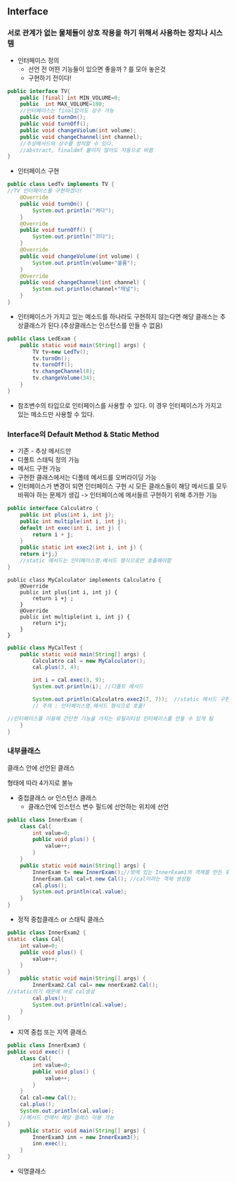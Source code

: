 ## Interface

### 서로 관계가 없는 물체들이 상호 작용을 하기 위해서 사용하는 장치나 시스템

- 인터페이스 정의
  - 선언 전 어떤 기능들이 있으면 좋을까 ? 를 모아 놓은것
  - 구현하기 전이다!

```java
public interface TV{
	public [final] int MIN_VOLUME=0;
	public  int MAX_VOLUME=100;
	//인터페이스는 final없이도 상수 가능
	public void turnOn();
	public void turnOff();
	public void changeViolum(int volume);
	public void changeChannel(int channel);
    //추상메서드와 상수를 정의할 수 있다.
    //abstract, finaldmf 붙이지 않아도 자동으로 바뀜
}
```

- 인터페이스 구현

```java
public class LedTv implements TV {
//TV 인터페이스를 구현하겠다!
	@Override
	public void turnOn() {
		System.out.println("켜다"); 
	}
	@Override
	public void turnOff() {
		System.out.println("끄다");
	}
	@Override
	public void changeVolume(int volume) {
		System.out.println(volume+"볼륨");
	}
	@Override
	public void changeChannel(int channel) {
		System.out.println(channel+"채널");
	}
}
```

- 인터페이스가 가지고 있는 메소드를 하나라도 구현하지 않는다면 해당 클래스는 추상클래스가 된다.(추상클래스는 인스턴스를 만들 수 없음)

```java
public class LedExam {
	public static void main(String[] args) {
		TV tv=new LedTv();
		tv.turnOn();
		tv.turnOff();
		tv.changeChannel(8);
		tv.changeVolume(34);
	}
}
```

- 참조변수의 타입으로 인터페이스를 사용할 수 있다. 이 경우 인터페이스가 가지고 있는 메소드만 사용할 수 있다.

### Interface의 Default  Method & Static Method

- 기존 - 추상 메서드만
- 디폴트 스태틱 정의 가능
- 메서드 구현 가능
- 구현한 클래스에서는 디폴테 메서드를 오버라이딩 가능
- 인터페이스가 변경이 되면 인터페이스 구현 시 모든 클래스들이 해당 메서드를 모두 바꿔야 하는 문제가 생김
  -> 인터페이스에 메서들르 구현하기 위해 추가한 기능

```java
public interface Calculatro {
	public int plus(int i, int j);
	public int multiple(int i, int j);
	default int exec(int i, int j) {
		return i + j;
	}
	public static int exec2(int i, int j) {
	return i*j;}
	//static 메서드는 인터페이스명.메서드 형식으로만 호출해야함
}
```

```
public class MyCalculator implements Calculatro {
	@Override
	public int plus(int i, int j) {
		return i +j ;
	}
	@Override
	public int multiple(int i, int j) {
		return i*j;
	}
}
```

```java
public class MyCalTest {
	public static void main(String[] args) {
		Calculatro cal = new MyCalculator();
		cal.plus(3, 4);

		int i = cal.exec(3, 9);
		System.out.println(i); //디폴트 메서드

		System.out.println(Calculatro.exec2(7, 7));	 //static 메서드 구현
        // 주의 : 인터페이스명.메서드 형식으로 호출!

//인터페이스를 이용해 간단한 기능을 가지는 유틸리티성 인터페이스를 만들 수 있게 됨
	}
}
```



### 내부클래스

클래스 안에 선언된 클래스

형태에 따라 4가지로 불뉴

- 중첩클래스 or 인스턴스 클래스 
  - 클래스안에 인스턴스 변수 필드에 선언하는 위치에 선언

```java
public class InnerExam {
	class Cal{
		int value=0;
		public void plus() {
			value++;		
		}	
	}
	public static void main(String[] args) {
		InnerExam t= new InnerExam();//밖에 있는 InnerExam1의 객체를 만든 후
		InnerExam.Cal cal=t.new Cal(); //cal이라는 객체 생성됨
		cal.plus();
		System.out.println(cal.value);
	}
}
```



- 정적 중첩클래스 or 스태틱 클래스

```java
public class InnerExam2 {
static 	class Cal{
	int value=0;
	public void plus() {
		value++;		
	}	
}
	public static void main(String[] args) {
		InnerExam2.Cal cal= new nnerExam2.Cal();
//static이기 때문에 바로 cal생성
		cal.plus();
		System.out.println(cal.value);
	}
}
```

- 지역 중첩 또는 지역 클래스

```java
public class InnerExam3 {
public void exec() {
	class Cal{
		int value=0;
		public void plus() {
			value++;		
		}	
	}
	Cal cal=new Cal();
	cal.plus();
	System.out.println(cal.value);
	//메서드 안에서 해당 클래스 이용 가능
}
	public static void main(String[] args) {
		InnerExam3 inn = new InnerExam3();
		inn.exec();
	}
}
```

- 익명클래스

